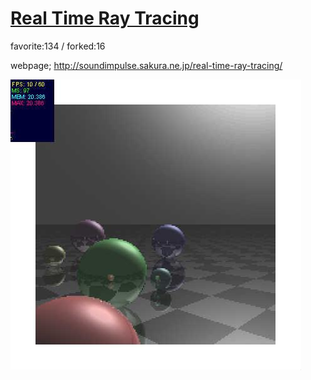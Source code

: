 # [Real Time Ray Tracing](http://wonderfl.net/c/horg)

favorite:134 / forked:16

webpage; http://soundimpulse.sakura.ne.jp/real-time-ray-tracing/

![thumbnail](./thumbnail.jpg)
